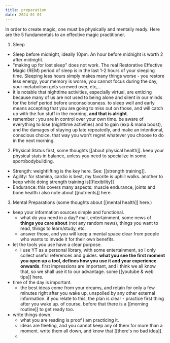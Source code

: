 ```yaml
---
title: preparation
date: 2024-01-01
---
```

In order to create magic, one must be physically and mentally ready. Here are the 5 fundamentals to an effective magic practitioner.
1. Sleep
- Sleep before midnight, ideally 10pm. An hour before midnight is worth 2 after midnight.
- "making up for lost sleep" does not work. The real Restorative Effective Magic (REM) period of sleep is in the last 1-2 hours of your sleeping time. Sleeping less hours simply makes many things worse - you restore less energy, your memory is worse, you cannot focus during the day, your metabolism gets screwed over, etc,...
- it is notable that nighttime activities, especially virtual, are enticing because many of us are not used to being alone and silent in our minds for the brief period before unconsciousness. to sleep well and early means accepting that you are going to miss out on those, and will catch up with the fun stuff in the morning, **and that is alright**.
- remember : you are in control over your own time. be aware of everything to lose (nighttime activities) and to gain (exp & mana boost), and the damages of staying up late repeatedly, and make an intentional, conscious choice. that way you won't regret whatever you choose to do in the next morning.

2. Physical Status
first, some thoughts [[about physical health]].
keep your physical stats in balance, unless you need to specialize in some sport/bodybuilding.
- Strength: weightlifting is the key here. See: [[strength training]].
- Agility: for stamina, cardio is best, my favorite is uphill walks. another to keep while doing strength training is[[flexibility]]
- Endurance: this covers many aspects: muscle endurance, joints and bone health
i also note about [[nutrients]] here.

3. Mental Preparations
(some thoughts about [[mental health]] here.)
- keep your information sources simple and functional.
	- what do you need in a day? mail, entertainment, some news of **things you care about** (not any random news), things you want to read, things to learn/study, etc.
	- answer those, and you will keep a mental space clear from people who wants to invade it for their own benefits.
- let the tools you use have a clear purpose.
	- i use YT as a personal library, with some entertainment, so I only collect useful references and guides. **what you see the first moment you open up a tool, defines how you use it and your experience onwards**. first impressions are important, and i think we all know that, so we shall use it to our advantage. some [[youtube & web tips]] here.
- time of the day is important.
	- the best ideas come from your dreams, and retain for only a few minutes right after you wake up, unspoiled by any other external information. if you relate to this, the plan is clear - practice first thing after you wake up. of course, before that there is a [[morning routine]] to get ready too.
- write things down.
	- what you are reading is proof i am practicing it.
	- ideas are fleeting, and you cannot keep any of them for more than a moment. write them all down, and know that [[there's no bad idea]].
	- 


